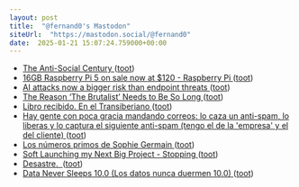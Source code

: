 ```yaml
---
layout: post
title:  "@fernand0's Mastodon"
siteUrl:  "https://mastodon.social/@fernand0"
date:  2025-01-21 15:07:24.759000+00:00
---
```

*  [The Anti-Social Century ](https://www.theatlantic.com/magazine/archive/2025/02/american-loneliness-personality-politics/681091) ([toot](https://mastodon.social/@fernand0/113866967922959962))
*  [16GB Raspberry Pi 5 on sale now at $120 - Raspberry Pi ](https://www.raspberrypi.com/news/16gb-raspberry-pi-5-on-sale-now-at-120) ([toot](https://mastodon.social/@fernand0/113866350427114471))
*  [AI attacks now a bigger risk than endpoint threats ](https://www.scworld.com/news/ai-attacks-now-a-bigger-risk-than-endpoint-threat) ([toot](https://mastodon.social/@fernand0/113866073052015723))
*  [The Reason ‘The Brutalist’ Needs to Be So Long ](https://www.theatlantic.com/culture/archive/2025/01/the-brutalist-review/681273/?taid=6781a2edd0833a00016d777) ([toot](https://mastodon.social/@fernand0/113865944754258489))
*  [Libro recibido. En el Transiberiano ](https://fotografiasenmovimiento.wordpress.com/2025/01/21/libro-recibido-en-el-transiberiano) ([toot](https://mastodon.social/@fernand0/113865923948761185))
*  [Hay gente con poca gracia mandando correos: lo caza un anti-spam, lo liberas y lo captura el siguiente anti-spam (tengo el de la &#39;empresa&#39; y el del cliente) ](https://mastodon.social/@fernand0/113865467019979187) ([toot](https://mastodon.social/@fernand0/113865467019979187))
*  [Los números primos de Sophie Germain ](https://blog.agirregabiria.net/2025/01/los-numeros-primos-de-sophie-germain.htm) ([toot](https://mastodon.social/@fernand0/113864646222174625))
*  [Soft Launching my Next Big Project - Stopping ](https://shkspr.mobi/blog/2024/12/soft-launching-my-next-big-project-stopping) ([toot](https://mastodon.social/@fernand0/113863930616989738))
*  [Desastre.  ](https://avecesunafoto.wordpress.com/2025/01/20/desastre) ([toot](https://mastodon.social/@fernand0/113862140764869155))
*  [Data Never Sleeps 10.0 (Los datos nunca duermen 10.0) ](https://www.domo.com/es/data-never-sleep) ([toot](https://mastodon.social/@fernand0/113862052974259924))
